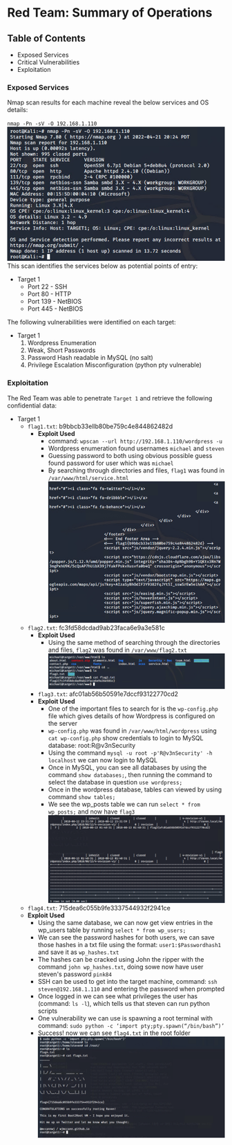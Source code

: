 # Red Team: Summary of Operations

## Table of Contents
- Exposed Services
- Critical Vulnerabilities
- Exploitation

### Exposed Services
Nmap scan results for each machine reveal the below services and OS details:

`nmap -Pn -sV -O 192.168.1.110`<br>
![nmap scan](/images/nmapscan.png)<br>
This scan identifies the services below as potential points of entry:
- Target 1
  - Port 22 - SSH
  - Port 80 - HTTP
  - Port 139 - NetBIOS
  - Port 445 - NetBIOS

The following vulnerabilities were identified on each target:
- Target 1
  1. Wordpress Enumeration
  2. Weak, Short Passwords
  3. Password Hash readable in MySQL (no salt)
  4. Privilege Escalation Misconfiguration (python pty vulnerable)

### Exploitation

The Red Team was able to penetrate `Target 1` and retrieve the following confidential data:
- Target 1
  - `flag1.txt`: b9bbcb33ellb80be759c4e844862482d
    - **Exploit Used**
      - command: `wpscan --url http://192.168.1.110/wordpress -u`
      - Wordpress enumeration found usernames `michael` and `steven`
      - Guessing password to both using obvious possible guess found password for user which was `michael`
      - By searching through directories and files, `flag1` was found in `/var/www/html/service.html` <br>
  ![flag1](/images/flag1.PNG) <br>
  - `flag2.txt`: fc3fd58dcdad9ab23faca6e9a3e581c
    - **Exploit Used**
      - Using the same method of searching through the directories and files, `flag2` was found in `/var/www/flag2.txt` <br>
  ![flag2](/images/flag2.PNG) <br>
    - `flag3.txt`: afc01ab56b50591e7dccf93122770cd2
    - **Exploit Used**
      - One of the important files to search for is the `wp-config.php` file which gives details of how Wordpress is configured on the server
      - `wp-config.php` was found in `/var/www/html/wordpress` using `cat wp-config.php` show credentials to login to MySQL database: root:R@v3nSecurity
      - Using the command `mysql -u root -p'R@v3nSecurity' -h localhost` we can now login to MySQL
      - Once in MySQL, you can see all databases by using the command `show databases;`, then running the command to select the database in question `use wordpress;`
      - Once in the wordpress database, tables can viewed by using command `show tables;`
      - We see the wp_posts table we can run `select * from wp_posts;` and now have `flag3` <br>
    ![flag3](/images/flag3.PNG) <br>
   - `flag4.txt`: 715dea6c055b9fe3337544932f2941ce
    - **Exploit Used**
      - Using the same database, we can now get view entries in the wp_users table by running `select * from wp_users;`
      - We can see the password hashes for both users, we can save those hashes in a txt file using the format: `user1:$Passwordhash1` and save it as `wp_hashes.txt`
      - The hashes can be cracked using John the ripper with the command `john wp_hashes.txt`, doing sowe now have user steven's password `pink84`
      - SSH can be used to get into the target machine, command: `ssh steven@192.168.1.110` and entering the password when prompted
      - Once logged in we can see what privileges the user has (command: `ls -l`), which tells us that steven can run python scripts
      - One vulnerability we can use is spawning a root terminal with command: `sudo python -c ‘import pty;pty.spawn(“/bin/bash”)’`
      - Success! now we can see `flag4.txt` in the root folder <br>
    ![flag4](/images/flag4.PNG) <br>

